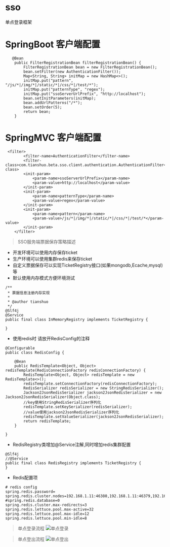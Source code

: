 # sso
 单点登录框架

# SpringBoot 客户端配置

```
   @Bean
    public FilterRegistrationBean filterRegistrationBean() {
        FilterRegistrationBean bean = new FilterRegistrationBean();
        bean.setFilter(new AuthenticationFilter());
        Map<String, String> initMap = new HashMap<>();
        initMap.put("pattern", "/js/*|/img/*|/static/*|/css/*|/test/*");
        initMap.put("patternType", "regex");
        initMap.put("ssoServerUrlPrefix", "http://localhost");
        bean.setInitParameters(initMap);
        bean.addUrlPatterns("/*");
        bean.setOrder(5);
        return bean;
    }
```

# SpringMVC 客户端配置

```
 <filter>
        <filter-name>AuthenticationFilter</filter-name>
        <filter-class>com.tianshuo.beta.sso.client.authentication.AuthenticationFilter</filter-class>
        <init-param>
            <param-name>ssoServerUrlPrefix</param-name>
            <param-value>http://localhost</param-value>
        </init-param>
        <init-param>
            <param-name>patternType</param-name>
            <param-value>regex</param-value>
        </init-param>
        <init-param>
            <param-name>pattern</param-name>
            <param-value>/js/*|/img/*|/static/*|/css/*|/test/*</param-value>
        </init-param>
    </filter>
```

> SSO服务端票据保存策略描述
- 开发环境可以使用内存保存ticket
- 生产环境可以使用集群redis来保存ticket
- 自定义票据保存可以实现TicketRegistry接口(如果mongodb,Ecache,mysql)等
- 默认使用内存模式方便环境测试

```
/**
 * 票据信息注册内存实现
 *
 * @author tianshuo
 */
@Slf4j
@Service
public final class InMemoryRegistry implements TicketRegistry {

}
```
- 使用redis时 请放开RedisConfig的注释
```$xslt
@Configurable
public class RedisConfig {

    @Bean
    public RedisTemplate<Object, Object> redisTemplate(RedisConnectionFactory redisConnectionFactory) {
        RedisTemplate<Object, Object> redisTemplate = new RedisTemplate<>();
        redisTemplate.setConnectionFactory(redisConnectionFactory);
        RedisSerializer redisSerializer = new StringRedisSerializer();
        Jackson2JsonRedisSerializer jackson2JsonRedisSerializer = new Jackson2JsonRedisSerializer(Object.class);
        //key使用StringRedisSerializer序列化
        redisTemplate.setKeySerializer(redisSerializer);
        //value使用jackson2JsonRedisSerializer序列化
        redisTemplate.setValueSerializer(jackson2JsonRedisSerializer);
        return redisTemplate;
    }

}
```
- RedisRegistry类增加@Service注解,同时增加redis集群配置
```$xslt
@Slf4j
//@Service
public final class RedisRegistry implements TicketRegistry {
}
```
- Redis配置项
```$xslt
# redis config
spring.redis.password=
spring.redis.cluster.nodes=192.168.1.11:46380,192.168.1.11:46379,192.168.1.10:46380,192.168.1.10:46379
#spring.redis.database=0
spring.redis.cluster.max-redirects=3
spring.redis.lettuce.pool.max-active=32
spring.redis.lettuce.pool.max-idle=12
spring.redis.lettuce.pool.min-idle=8
```
> 单点登录流程
![单点登录](http://assets.processon.com/chart_image/5e09f012e4b06f72409d2c28.png "单点登录")
   
> 单点登出流程
![单点登出](http://assets.processon.com/chart_image/5e16a3cce4b0f5a7ed06d401.png "单点登出")

